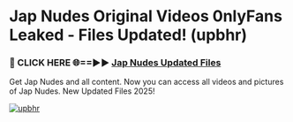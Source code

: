 # Jap Nudes Original Videos 0nlyFans Leaked - Files Updated! (upbhr)

<h3>🔴 CLICK HERE 🌐==►► <a href="https://tinyurl.com/52m3yx9h" rel="nofollow">Jap Nudes Updated Files</a></h3>

Get Jap Nudes and all content. Now you can access all videos and pictures of Jap Nudes. New Updated Files 2025!

[![upbhr](https://i.imgur.com/TnHtlc8.gif)](https://tinyurl.com/52m3yx9h)
